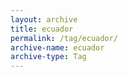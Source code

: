 ```yaml
---
layout: archive
title: ecuador
permalink: /tag/ecuador/
archive-name: ecuador
archive-type: Tag
---
```

